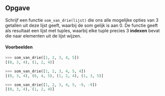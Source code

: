 ## Opgave
Schrijf een functie `som_van_drie(lijst)` die ons alle mogelijke opties van 3 getallen uit deze lijst geeft, waarbij de som gelijk is aan 0. De functie geeft als resultaat een lijst met tuples, waarbij elke tuple precies 3 **indexen** bevat die naar elementen uit de lijst wijzen.

#### Voorbeelden
```python
>>> som_van_drie([1, 2, 3, 4, 5])
[(0, 3, 4), (1, 2, 4)]
```

```python
>>> som_van_drie([1, 2, 3, 4, 5, 4])
[(0, 3, 4), (0, 4, 5), (1, 2, 4), (1, 3, 5)]
```

```python
>>> som_van_drie([1, 2, 3, 4, 5, -9, -9])
[(0, 3, 4), (1, 2, 4)]
```